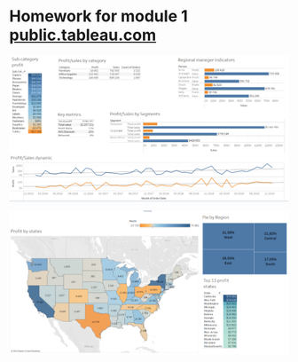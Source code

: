 # Homework for module 1 [public.tableau.com](https://public.tableau.com/app/profile/.48972542/vizzes)
![cover](https://github.com/MartynovychSerhii/DataLearn/blob/main/Files/img/Superstore_dashboard_1.png)

![cover](https://github.com/MartynovychSerhii/DataLearn/blob/main/Files/img/Superstore_dashboard_2.png)
